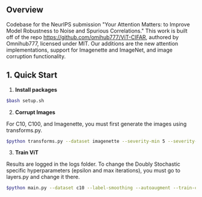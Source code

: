 ## Overview

Codebase for the NeurIPS submission "Your Attention Matters: to Improve Model Robustness to Noise and Spurious Correlations." This work is built off of the repo https://github.com/omihub777/ViT-CIFAR, authored by Omnihub777, licensed under MIT. Our additions are the new attention implementations, support for Imagenette and ImageNet, and image corruption functionality.

## 1. Quick Start

1. **Install packages**
```sh
$bash setup.sh
```

2. **Corrupt Images**

For C10, C100, and Imagenette, you must first generate the images using transforms.py.
```sh
$python transforms.py --dataset imagenette --severity-min 5 --severity-max 6 --corruption fog
```

3. **Train ViT**
   
Results are logged in the logs folder. To change the Doubly Stochastic specific hyperparameters (epsilon and max iterations), you must go to layers.py and change it there.
```sh
$python main.py --dataset c10 --label-smoothing --autoaugment --train-corruption fog --test-corruption fog
```
